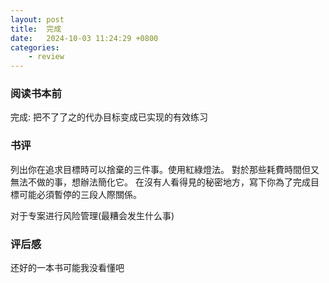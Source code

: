 ```yaml
---
layout: post
title:  完成
date:   2024-10-03 11:24:29 +0800
categories: 
    - review 
---
```


### 阅读书本前

完成: 把不了了之的代办目标变成已实现的有效练习

### 书评

列出你在追求目標時可以捨棄的三件事。使用紅綠燈法。
對於那些耗費時間但又無法不做的事，想辦法簡化它。
在沒有人看得見的秘密地方，寫下你為了完成目標可能必須暫停的三段人際關係。

对于专案进行风险管理(最糟会发生什么事)

### 评后感

还好的一本书可能我没看懂吧
